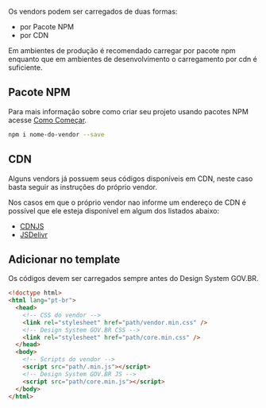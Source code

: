 Os vendors podem ser carregados de duas formas:

- por Pacote NPM
- por CDN

Em ambientes de produção é recomendado carregar por pacote npm enquanto que em ambientes de desenvolvimento o carregamento por cdn é suficiente.

## Pacote NPM

Para mais informação sobre como criar seu projeto usando pacotes NPM acesse [Como Começar](/ds/como-comecar/instalacao).

```bash
npm i nome-do-vendor --save
```

## CDN

Alguns vendors já possuem seus códigos disponíveis em CDN, neste caso basta seguir as instruções do próprio vendor.

Nos casos em que o próprio vendor nao informe um endereço de CDN é possível que ele esteja disponível em algum dos listados abaixo:

- [CDNJS](https://cdnjs.com/)
- [JSDelivr](https://www.jsdelivr.com/)

## Adicionar no template

Os códigos devem ser carregados sempre antes do Design System GOV.BR.

```html
<!doctype html>
<html lang="pt-br">
  <head>
    <!-- CSS do vendor -->
    <link rel="stylesheet" href="path/vendor.min.css" />
    <!-- Design System GOV.BR CSS -->
    <link rel="stylesheet" href="path/core.min.css" />
  </head>
  <body>
    <!-- Scripts do vendor -->
    <script src="path/.min.js"></script>
    <!-- Design System GOV.BR JS -->
    <script src="path/core.min.js"></script>
  </body>
</html>
```
